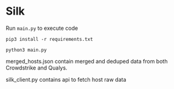 # Silk

Run `main.py` to execute code

```
pip3 install -r requirements.txt

python3 main.py
```

merged_hosts.json contain merged and deduped data from both Crowdstrike and Qualys.

silk_client.py contains api to fetch host raw data
